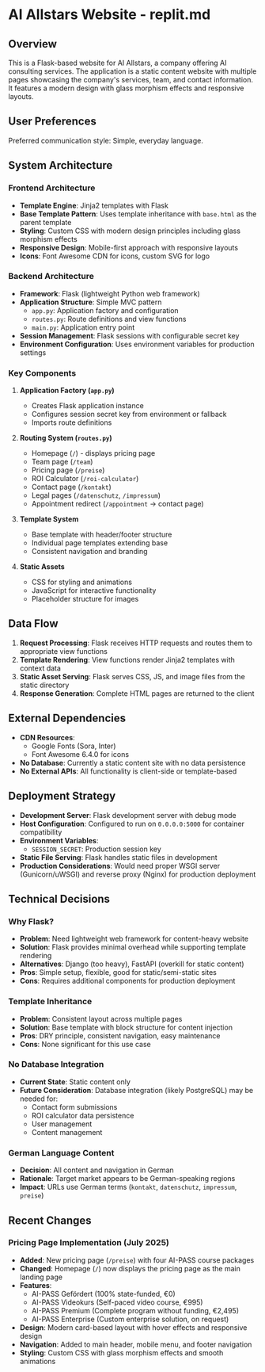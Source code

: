 # AI Allstars Website - replit.md

## Overview

This is a Flask-based website for AI Allstars, a company offering AI consulting services. The application is a static content website with multiple pages showcasing the company's services, team, and contact information. It features a modern design with glass morphism effects and responsive layouts.

## User Preferences

Preferred communication style: Simple, everyday language.

## System Architecture

### Frontend Architecture
- **Template Engine**: Jinja2 templates with Flask
- **Base Template Pattern**: Uses template inheritance with `base.html` as the parent template
- **Styling**: Custom CSS with modern design principles including glass morphism effects
- **Responsive Design**: Mobile-first approach with responsive layouts
- **Icons**: Font Awesome CDN for icons, custom SVG for logo

### Backend Architecture
- **Framework**: Flask (lightweight Python web framework)
- **Application Structure**: Simple MVC pattern
  - `app.py`: Application factory and configuration
  - `routes.py`: Route definitions and view functions
  - `main.py`: Application entry point
- **Session Management**: Flask sessions with configurable secret key
- **Environment Configuration**: Uses environment variables for production settings

### Key Components

1. **Application Factory (`app.py`)**
   - Creates Flask application instance
   - Configures session secret key from environment or fallback
   - Imports route definitions

2. **Routing System (`routes.py`)**
   - Homepage (`/`) - displays pricing page
   - Team page (`/team`)
   - Pricing page (`/preise`)
   - ROI Calculator (`/roi-calculator`)
   - Contact page (`/kontakt`)
   - Legal pages (`/datenschutz`, `/impressum`)
   - Appointment redirect (`/appointment` → contact page)

3. **Template System**
   - Base template with header/footer structure
   - Individual page templates extending base
   - Consistent navigation and branding

4. **Static Assets**
   - CSS for styling and animations
   - JavaScript for interactive functionality
   - Placeholder structure for images

## Data Flow

1. **Request Processing**: Flask receives HTTP requests and routes them to appropriate view functions
2. **Template Rendering**: View functions render Jinja2 templates with context data
3. **Static Asset Serving**: Flask serves CSS, JS, and image files from the static directory
4. **Response Generation**: Complete HTML pages are returned to the client

## External Dependencies

- **CDN Resources**:
  - Google Fonts (Sora, Inter)
  - Font Awesome 6.4.0 for icons
- **No Database**: Currently a static content site with no data persistence
- **No External APIs**: All functionality is client-side or template-based

## Deployment Strategy

- **Development Server**: Flask development server with debug mode
- **Host Configuration**: Configured to run on `0.0.0.0:5000` for container compatibility
- **Environment Variables**: 
  - `SESSION_SECRET`: Production session key
- **Static File Serving**: Flask handles static files in development
- **Production Considerations**: Would need proper WSGI server (Gunicorn/uWSGI) and reverse proxy (Nginx) for production deployment

## Technical Decisions

### Why Flask?
- **Problem**: Need lightweight web framework for content-heavy website
- **Solution**: Flask provides minimal overhead while supporting template rendering
- **Alternatives**: Django (too heavy), FastAPI (overkill for static content)
- **Pros**: Simple setup, flexible, good for static/semi-static sites
- **Cons**: Requires additional components for production deployment

### Template Inheritance
- **Problem**: Consistent layout across multiple pages
- **Solution**: Base template with block structure for content injection
- **Pros**: DRY principle, consistent navigation, easy maintenance
- **Cons**: None significant for this use case

### No Database Integration
- **Current State**: Static content only
- **Future Consideration**: Database integration (likely PostgreSQL) may be needed for:
  - Contact form submissions
  - ROI calculator data persistence
  - User management
  - Content management

### German Language Content
- **Decision**: All content and navigation in German
- **Rationale**: Target market appears to be German-speaking regions
- **Impact**: URLs use German terms (`kontakt`, `datenschutz`, `impressum`, `preise`)

## Recent Changes

### Pricing Page Implementation (July 2025)
- **Added**: New pricing page (`/preise`) with four AI-PASS course packages
- **Changed**: Homepage (`/`) now displays the pricing page as the main landing page
- **Features**: 
  - AI-PASS Gefördert (100% state-funded, €0)
  - AI-PASS Videokurs (Self-paced video course, €995)
  - AI-PASS Premium (Complete program without funding, €2,495)
  - AI-PASS Enterprise (Custom enterprise solution, on request)
- **Design**: Modern card-based layout with hover effects and responsive design
- **Navigation**: Added to main header, mobile menu, and footer navigation
- **Styling**: Custom CSS with glass morphism effects and smooth animations